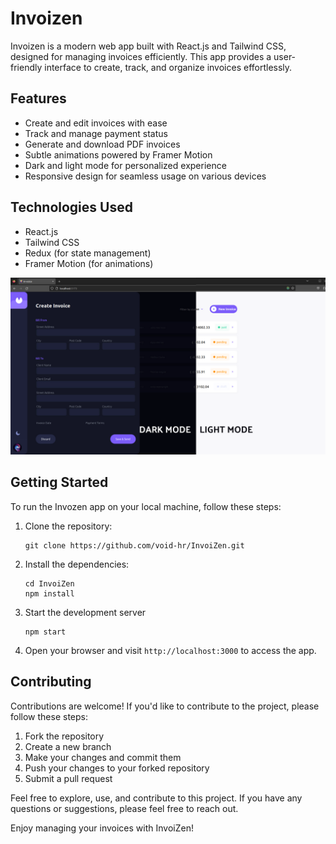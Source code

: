 # Invoizen

Invoizen is a modern web app built with React.js and Tailwind CSS, designed for managing invoices efficiently. This app provides a user-friendly interface to create, track, and organize invoices effortlessly.

## Features

- Create and edit invoices with ease
- Track and manage payment status
- Generate and download PDF invoices
- Subtle animations powered by Framer Motion
- Dark and light mode for personalized experience
- Responsive design for seamless usage on various devices

## Technologies Used

- React.js
- Tailwind CSS
- Redux (for state management)
- Framer Motion (for animations)


![InvoiZen](https://github.com/void-hr/PureFolio/blob/main/src/components/projects_section/imgs/Rectangle2.png)

## Getting Started

To run the Invozen app on your local machine, follow these steps:

1. Clone the repository:

       git clone https://github.com/void-hr/InvoiZen.git


2. Install the dependencies:

       cd InvoiZen
       npm install

3. Start the development server

       npm start

4. Open your browser and visit `http://localhost:3000` to access the app.

## Contributing

Contributions are welcome! If you'd like to contribute to the project, please follow these steps:

1. Fork the repository
2. Create a new branch
3. Make your changes and commit them
4. Push your changes to your forked repository
5. Submit a pull request



Feel free to explore, use, and contribute to this project. If you have any questions or suggestions, please feel free to reach out.

Enjoy managing your invoices with InvoiZen!
